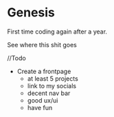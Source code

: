 # Genesis
First time coding again after a year. 

See where this shit goes

//Todo
 - Create a frontpage
    - at least 5 projects
    - link to my socials
    - decent nav bar
    - good ux/ui
    - have fun
